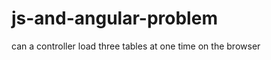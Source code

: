 js-and-angular-problem
======================

can a controller load three tables at one time on the browser
